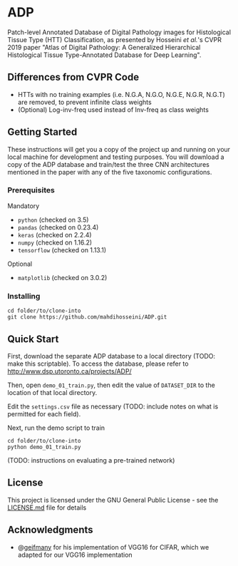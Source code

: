 # ADP

Patch-level Annotated Database of Digital Pathology images for Histological Tissue Type (HTT) Classification, as presented by Hosseini *et al.*'s CVPR 2019 paper "Atlas of Digital Pathology: A Generalized Hierarchical Histological Tissue Type-Annotated Database for Deep Learning".

## Differences from CVPR Code
* HTTs with no training examples (i.e. N.G.A, N.G.O, N.G.E, N.G.R, N.G.T) are removed, to prevent infinite class weights
* (Optional) Log-inv-freq used instead of Inv-freq as class weights

## Getting Started

These instructions will get you a copy of the project up and running on your local machine for development and testing purposes. You will download a copy of the ADP database and train/test the three CNN architectures mentioned in the paper with any of the five taxonomic configurations.

### Prerequisites

Mandatory
* `python` (checked on 3.5)
* `pandas` (checked on 0.23.4)
* `keras` (checked on 2.2.4)
* `numpy` (checked on 1.16.2)
* `tensorflow` (checked on 1.13.1)

Optional
* `matplotlib` (checked on 3.0.2)

### Installing

```
cd folder/to/clone-into
git clone https://github.com/mahdihosseini/ADP.git
```

## Quick Start

First, download the separate ADP database to a local directory (TODO: make this scriptable). To access the database, please refer to http://www.dsp.utoronto.ca/projects/ADP/

Then, open `demo_01_train.py`, then edit the value of `DATASET_DIR` to the location of that local directory.

Edit the `settings.csv` file as necessary (TODO: include notes on what is permitted for each field).

Next, run the demo script to train
```
cd folder/to/clone-into
python demo_01_train.py
```

(TODO: instructions on evaluating a pre-trained network)

## License

This project is licensed under the GNU General Public License - see the [LICENSE.md](LICENSE.md) file for details

## Acknowledgments

* @[geifmany](https://github.com/geifmany/cifar-vgg) for his implementation of VGG16 for CIFAR, which we adapted for our VGG16 implementation
